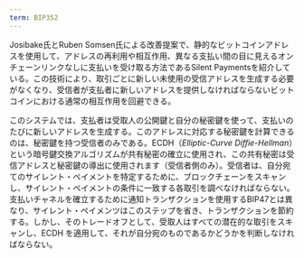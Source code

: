 ```yaml
---
term: BIP352
---
```

Josibake氏とRuben Somsen氏による改善提案で、静的なビットコインアドレスを使用して、アドレスの再利用や相互作用、異なる支払い間の目に見えるオンチェーンリンクなしに支払いを受け取る方法であるSilent Paymentsを紹介している。この技術により、取引ごとに新しい未使用の受信アドレスを生成する必要がなくなり、受信者が支払者に新しいアドレスを提供しなければならないビットコインにおける通常の相互作用を回避できる。

このシステムでは、支払者は受取人の公開鍵と自分の秘密鍵を使って、支払いのたびに新しいアドレスを生成する。このアドレスに対応する秘密鍵を計算できるのは、秘密鍵を持つ受信者のみである。ECDH（*Elliptic-Curve Diffie-Hellman*）という暗号鍵交換アルゴリズムが共有秘密の確立に使用され、この共有秘密は受信アドレスと秘密鍵の導出に使用されます（受信者側のみ）。受信者は、自分宛てのサイレント・ペイメントを特定するために、ブロックチェーンをスキャンし、サイレント・ペイメントの条件に一致する各取引を調べなければならない。支払いチャネルを確立するために通知トランザクションを使用するBIP47とは異なり、サイレント・ペイメンツはこのステップを省き、トランザクションを節約する。しかし、そのトレードオフとして、受取人はすべての潜在的な取引をスキャンし、ECDH を適用して、それが自分宛のものであるかどうかを判断しなければならない。